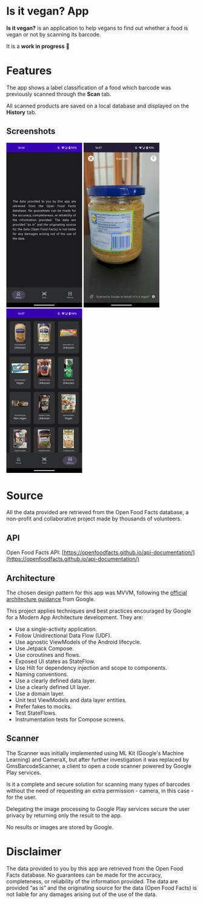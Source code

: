 Is it vegan? App
==================

**Is it vegan?** is an application to help vegans to find out whether a food is vegan or not by scanning its barcode.

It is a **work in progress** 🚧

# Features

The app shows a label classification of a food which barcode was previously scanned through the **Scan** tab.

All scanned products are saved on a local database and displayed on the **History** tab.

## Screenshots

<img src="docs/images/tab_home_screenshot.png" width="200" /> <img src="docs/images/tab_scan_screenshot.png" width="200" /> <img src="docs/images/tab_history_screenshot.png" width="200" />

# Source

All the data provided are retrieved from the Open Food Facts database, a non-profit and collaborative project made by thousands of volunteers.

## API

Open Food Facts API: [https://openfoodfacts.github.io/api-documentation/](https://openfoodfacts.github.io/api-documentation/)

## Architecture

The chosen design pattern for this app was MVVM, following the [official architecture guidance](https://developer.android.com/topic/architecture) from Google.

This project applies techniques and best practices encouraged by Google for a Modern App Architecture development. They are:
- Use a single-activity application.
- Follow Unidirectional Data Flow (UDF).
- Use agnostic ViewModels of the Android lifecycle.
- Use Jetpack Compose.
- Use coroutines and flows.
- Exposed UI states as StateFlow.
- Use Hilt for dependency injection and scope to components.
- Naming conventions.
- Use a clearly defined data layer.
- Use a clearly defined UI layer.
- Use a domain layer.
- Unit test ViewModels and data layer entities.
- Prefer fakes to mocks.
- Test StateFlows.
- Instrumentation tests for Compose screens.

## Scanner

The Scanner was initially implemented using ML Kit (Google's Machine Learning) and CameraX, but after further investigation it was replaced by GmsBarcodeScanner, a client to open a code scanner powered by Google Play services.

Is it a complete and secure solution for scanning many types of barcodes without the need of requesting an extra permission - camera, in this case - for the user.

Delegating the image processing to Google Play services secure the user privacy by returning only the result to the app.

No results or images are stored by Google.

# Disclaimer

The data provided to you by this app are retrieved from the Open Food Facts database. No guarantees can be made for the accuracy, completeness, or reliability of the information provided. The data are provided “as is” and the originating source for the data (Open Food Facts) is not liable for any damages arising out of the use of the data.
